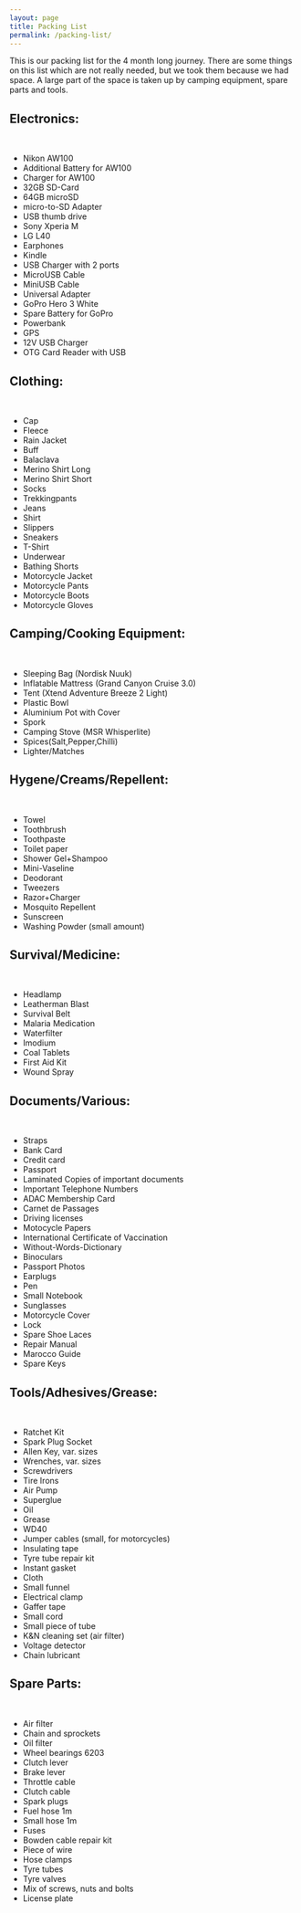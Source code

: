 ```yaml
---
layout: page
title: Packing List
permalink: /packing-list/
---
```

This is our packing list for the 4 month long journey.
There are some things on this list which are not really needed, but we took them because we had space.
A large part of the space is taken up by camping equipment, spare parts and tools.

## Electronics:

<br/>

* Nikon AW100
* Additional Battery for AW100
* Charger for AW100
* 32GB SD-Card
* 64GB microSD
* micro-to-SD Adapter
* USB thumb drive
* Sony Xperia M
* LG L40
* Earphones
* Kindle
* USB Charger with 2 ports
* MicroUSB Cable
* MiniUSB Cable
* Universal Adapter
* GoPro Hero 3 White
* Spare Battery for GoPro
* Powerbank
* GPS
* 12V USB Charger
* OTG Card Reader with USB

## Clothing:

<br/>

* Cap
* Fleece
* Rain Jacket
* Buff
* Balaclava
* Merino Shirt Long
* Merino Shirt Short
* Socks
* Trekkingpants
* Jeans
* Shirt
* Slippers
* Sneakers
* T-Shirt
* Underwear
* Bathing Shorts
* Motorcycle Jacket
* Motorcycle Pants
* Motorcycle Boots
* Motorcycle Gloves

## Camping/Cooking Equipment:

<br/>

* Sleeping Bag (Nordisk Nuuk)
* Inflatable Mattress (Grand Canyon Cruise 3.0)
* Tent (Xtend Adventure Breeze 2 Light)
* Plastic Bowl
* Aluminium Pot with Cover
* Spork
* Camping Stove (MSR Whisperlite)
* Spices(Salt,Pepper,Chilli)
* Lighter/Matches

## Hygene/Creams/Repellent:

<br/>

* Towel
* Toothbrush
* Toothpaste
* Toilet paper
* Shower Gel+Shampoo
* Mini-Vaseline
* Deodorant
* Tweezers
* Razor+Charger
* Mosquito Repellent
* Sunscreen
* Washing Powder (small amount)

## Survival/Medicine:

<br/>

* Headlamp
* Leatherman Blast
* Survival Belt
* Malaria Medication
* Waterfilter
* Imodium
* Coal Tablets
* First Aid Kit
* Wound Spray

## Documents/Various:

<br/>

* Straps
* Bank Card
* Credit card
* Passport
* Laminated Copies of important documents
* Important Telephone Numbers
* ADAC Membership Card
* Carnet de Passages
* Driving licenses
* Motocycle Papers
* International Certificate of Vaccination
* Without-Words-Dictionary
* Binoculars
* Passport Photos
* Earplugs
* Pen
* Small Notebook
* Sunglasses
* Motorcycle Cover
* Lock
* Spare Shoe Laces
* Repair Manual
* Marocco Guide
* Spare Keys

## Tools/Adhesives/Grease:

<br/>

* Ratchet Kit
* Spark Plug Socket
* Allen Key, var. sizes
* Wrenches, var. sizes
* Screwdrivers
* Tire Irons
* Air Pump
* Superglue
* Oil
* Grease
* WD40
* Jumper cables (small, for motorcycles)
* Insulating tape
* Tyre tube repair kit
* Instant gasket
* Cloth
* Small funnel
* Electrical clamp
* Gaffer tape
* Small cord
* Small piece of tube
* K&N cleaning set (air filter)
* Voltage detector
* Chain lubricant

## Spare Parts:

<br/>

* Air filter
* Chain and sprockets
* Oil filter
* Wheel bearings 6203
* Clutch lever
* Brake lever
* Throttle cable
* Clutch cable
* Spark plugs
* Fuel hose 1m
* Small hose 1m
* Fuses
* Bowden cable repair kit
* Piece of wire
* Hose clamps
* Tyre tubes
* Tyre valves
* Mix of screws, nuts and bolts
* License plate
